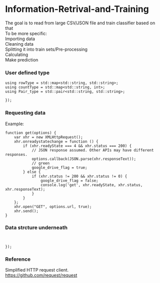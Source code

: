 # Information-Retrival-and-Training
The goal is to read from large CSV/JSON file and train classifier based on that
<br>To be more specific:
<br>Importing data
<br>Cleaning data
<br>Splitting it into train sets/Pre-processing
<br>Calculating 
<br>Make prediction

### User defined type
```
using rowType = std::map<std::string, std::string>;
using countType = std::map<std::string, int>;
using Pair_type = std::pair<std::string, std::string>;

});
```

### Requesting data
Example:
```
function get(options) {
    var xhr = new XMLHttpRequest();
    xhr.onreadystatechange = function () {
        if (xhr.readyState === 4 && xhr.status === 200) {
            // JSON response assumed. Other APIs may have different responses.
            options.callback(JSON.parse(xhr.responseText));
            // green
            google_drive_flag = true;
        } else {
            if (xhr.status != 200 && xhr.status != 0) {
                google_drive_flag = false;
                console.log('get', xhr.readyState, xhr.status, xhr.responseText);
            }
        }
    };
    xhr.open("GET", options.url, true);
    xhr.send();
}
```
### Data strcture underneath
```


});
```
### Reference
Simplified HTTP request client.
<br> https://github.com/request/request
